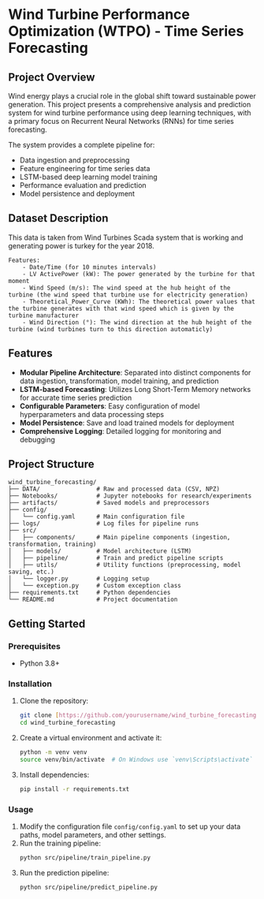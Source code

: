 # Wind Turbine Performance Optimization (WTPO) - Time Series Forecasting

## Project Overview
Wind energy plays a crucial role in the global shift toward sustainable power generation. This project presents a comprehensive analysis and prediction system for wind turbine performance using deep learning techniques, with a primary focus on Recurrent Neural Networks (RNNs) for time series forecasting.

The system provides a complete pipeline for:
- Data ingestion and preprocessing
- Feature engineering for time series data
- LSTM-based deep learning model training
- Performance evaluation and prediction
- Model persistence and deployment

## Dataset Description
This data is taken from Wind Turbines Scada system that is working and generating power is turkey for the year 2018.

    Features:
        - Date/Time (for 10 minutes intervals)
        - LV ActivePower (kW): The power generated by the turbine for that moment
        - Wind Speed (m/s): The wind speed at the hub height of the turbine (the wind speed that turbine use for electricity generation)
        - Theoretical_Power_Curve (KWh): The theoretical power values that the turbine generates with that wind speed which is given by the turbine manufacturer
        - Wind Direction (°): The wind direction at the hub height of the turbine (wind turbines turn to this direction automaticly)

## Features
- **Modular Pipeline Architecture**: Separated into distinct components for data ingestion, transformation, model training, and prediction
- **LSTM-based Forecasting**: Utilizes Long Short-Term Memory networks for accurate time series prediction
- **Configurable Parameters**: Easy configuration of model hyperparameters and data processing steps
- **Model Persistence**: Save and load trained models for deployment
- **Comprehensive Logging**: Detailed logging for monitoring and debugging

## Project Structure
```
wind_turbine_forecasting/
├── DATA/                # Raw and processed data (CSV, NPZ)
├── Notebooks/           # Jupyter notebooks for research/experiments
├── artifacts/           # Saved models and preprocessors
├── config/
│   └── config.yaml      # Main configuration file
├── logs/                # Log files for pipeline runs
├── src/
│   ├── components/      # Main pipeline components (ingestion, transformation, training)
│   ├── models/          # Model architecture (LSTM)
│   ├── pipeline/        # Train and predict pipeline scripts
│   ├── utils/           # Utility functions (preprocessing, model saving, etc.)
│   └── logger.py        # Logging setup
│   └── exception.py     # Custom exception class
├── requirements.txt     # Python dependencies
└── README.md            # Project documentation
```


## Getting Started

### Prerequisites
- Python 3.8+

### Installation
1. Clone the repository:
   ```bash
   git clone [https://github.com/yourusername/wind_turbine_forecasting.git](https://github.com/yourusername/wind_turbine_forecasting.git)
   cd wind_turbine_forecasting
   ```
2. Create a virtual environment and activate it:
   ```bash
   python -m venv venv
   source venv/bin/activate  # On Windows use `venv\Scripts\activate`
   ```
3. Install dependencies:
   ```bash
   pip install -r requirements.txt
   ```


### Usage
1. Modify the configuration file `config/config.yaml` to set up your data paths, model parameters, and other settings.
2. Run the training pipeline:
   ```bash
   python src/pipeline/train_pipeline.py
   ```
3. Run the prediction pipeline:
   ```bash
   python src/pipeline/predict_pipeline.py
   ```